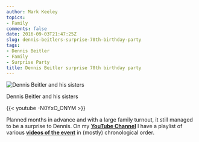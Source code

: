 ```yaml
---
author: Mark Keeley
topics:
- Family
comments: false
date: 2016-09-03T21:47:25Z
slug: dennis-beitlers-surprise-70th-birthday-party
tags:
- Dennis Beitler
- Family
- Surprise Party
title: Dennis Beitler surprise 70th birthday party
---
```

![Dennis Beitler and his sisters](/media/img/dennis70th.jpg)

Dennis Beitler and his sisters

{{< youtube -N0YxO_ONYM >}}

Planned months in advance and with a large family turnout, it still managed to be a surprise to Dennis. On my [**YouTube Channel**](https://www.youtube.com/channel/UCVd-NYKXJyLu9ghQ1d2yUZg) I have a playlist of various [**videos of the event**](https://www.youtube.com/playlist?list=PLUBVwIDDs3Qv418Zb3aOijYC-xcifxDh7) in (mostly) chronological order.

<!--more-->



